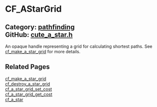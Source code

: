 [](../header.md ':include')

# CF_AStarGrid

Category: [pathfinding](https://github.com/RandyGaul/cute_framework/blob/master/docs/api_reference?id=pathfinding)  
GitHub: [cute_a_star.h](https://github.com/RandyGaul/cute_framework/blob/master/include/cute_a_star.h)  
---

An opaque handle representing a grid for calculating shortest paths. See [cf_make_a_star_grid](https://github.com/RandyGaul/cute_framework/blob/master/docs/pathfinding/cf_make_a_star_grid.md) for more details.

## Related Pages

[cf_make_a_star_grid](https://github.com/RandyGaul/cute_framework/blob/master/docs/pathfinding/cf_make_a_star_grid.md)  
[cf_destroy_a_star_grid](https://github.com/RandyGaul/cute_framework/blob/master/docs/pathfinding/cf_destroy_a_star_grid.md)  
[cf_a_star_grid_set_cost](https://github.com/RandyGaul/cute_framework/blob/master/docs/pathfinding/cf_a_star_grid_set_cost.md)  
[cf_a_star_grid_get_cost](https://github.com/RandyGaul/cute_framework/blob/master/docs/pathfinding/cf_a_star_grid_get_cost.md)  
[cf_a_star](https://github.com/RandyGaul/cute_framework/blob/master/docs/pathfinding/cf_a_star.md)  

